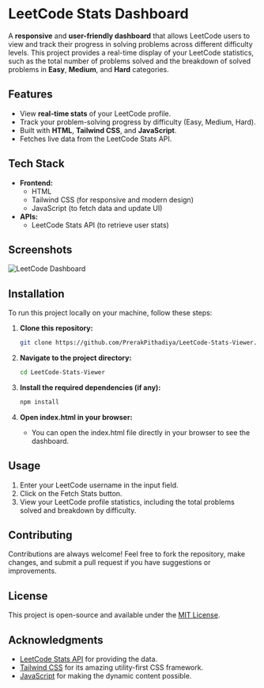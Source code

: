 # LeetCode Stats Dashboard

A **responsive** and **user-friendly dashboard** that allows LeetCode users to view and track their progress in solving problems across different difficulty levels. This project provides a real-time display of your LeetCode statistics, such as the total number of problems solved and the breakdown of solved problems in **Easy**, **Medium**, and **Hard** categories.

## Features

- View **real-time stats** of your LeetCode profile.
- Track your problem-solving progress by difficulty (Easy, Medium, Hard).
- Built with **HTML**, **Tailwind CSS**, and **JavaScript**.
- Fetches live data from the LeetCode Stats API.

## Tech Stack

- **Frontend:**
  - HTML
  - Tailwind CSS (for responsive and modern design)
  - JavaScript (to fetch data and update UI)
- **APIs:**
  - LeetCode Stats API (to retrieve user stats)

## Screenshots

![LeetCode Dashboard](assets/screenshot/screenshot.png)

## Installation

To run this project locally on your machine, follow these steps:

1. **Clone this repository:**

   ```bash
   git clone https://github.com/PrerakPithadiya/LeetCode-Stats-Viewer.git

2. **Navigate to the project directory:**
   ```bash
   cd LeetCode-Stats-Viewer
   
3. **Install the required dependencies (if any):**
   ```bash
   npm install

4. **Open index.html in your browser:**
   - You can open the index.html file directly in your browser to see the dashboard.

## Usage

1. Enter your LeetCode username in the input field.
2. Click on the Fetch Stats button.
3. View your LeetCode profile statistics, including the total problems solved and breakdown by difficulty.

## Contributing

Contributions are always welcome! Feel free to fork the repository, make changes, and submit a pull request if you have suggestions or improvements.

## License
This project is open-source and available under the [MIT License](https://opensource.org/licenses/MIT).

## Acknowledgments
- [LeetCode Stats API](https://leetcode-stats-api.herokuapp.com/) for providing the data.
- [Tailwind CSS](https://tailwindcss.com/) for its amazing utility-first CSS framework.
- [JavaScript](https://developer.mozilla.org/en-US/docs/Web/JavaScript) for making the dynamic content possible.
